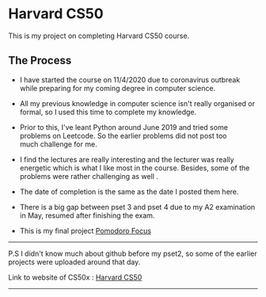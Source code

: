 # Harvard CS50
This is my project on completing Harvard CS50 course.

## The Process

* I have started the course on 11/4/2020 due to coronavirus outbreak while preparing for my coming degree in computer science.
* All my previous knowledge in computer science isn't really organised or formal, so I used this time to complete my knowledge.
* Prior to this, I've leant Python around June 2019 and tried some problems on Leetcode. So the earlier problems did not post too     
  much challenge for me. 
* I find the lectures are really interesting and the lecturer was really energetic which is what I like most in the course.
  Besides, some of the problems were rather challenging as well .
* The date of completion is the same as the date I posted them here.
* There is a big gap between pset 3 and pset 4 due to my A2 examination in May, resumed after finishing the exam.
  
* This is my final project [Pomodoro Focus](https://github.com/HohShenYien/Pomodoro_Focus)
***
  P.S I didn't know much about github before my pset2, so some of the earlier projects were uploaded around that day.
  
  Link to website of CS50x : [Harvard CS50](https://cs50.harvard.edu/x/2020/)
***
